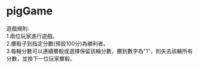 # pigGame

遊戲規則:<br/>
1.兩位玩家進行遊戲。<br/>
2.擲骰子到指定分數(預設100分)為勝利者。<br/>
3.每輪分數可以連續擲骰或選擇保留該輪分數，擲到數字為"1"，則失去該輪所有分數，並換下一位玩家擲骰。
